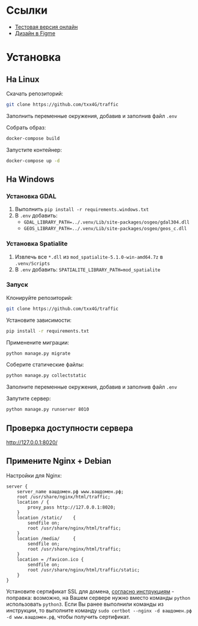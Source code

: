 # Ссылки

- [Тестовая версия онлайн](https://codd.syeysk.ru)
- [Дизайн в Figme](https://www.figma.com/design/tL9QTX9SlS9szSuA7hxhfB/citypulse-(Community)?node-id=0-1&node-type=canvas&t=Wa5Ab24K5WYzUgjA-0) 

# Установка

## На Linux

Скачать репозиторий:

```sh
git clone https://github.com/txx4G/traffic
```

Заполнить переменные окружения, добавив и заполнив файл `.env`

Собрать образ:

```sh
docker-compose build
```

Запустите контейнер:

```sh
docker-compose up -d
```

## На Windows

### Установка GDAL

1. Выполнить `pip install -r requirements.windows.txt`
3. В `.env` добавить:
    - `GDAL_LIBRARY_PATH=../.venv/Lib/site-packages/osgeo/gdal304.dll`
    - `GEOS_LIBRARY_PATH=../.venv/Lib/site-packages/osgeo/geos_c.dll`

### Установка Spatialite

1. Извлечь все `*.dll` из `mod_spatialite-5.1.0-win-amd64.7z` в `.venv/Scripts`
3. В `.env` добавить: `SPATIALITE_LIBRARY_PATH=mod_spatialite`

### Запуск

Клонируйте репозиторий:

```sh
git clone https://github.com/txx4G/traffic
```

Установите зависимости:

```sh
pip install -r requirements.txt
```

Применените миграции:

```sh
python manage.py migrate
```

Соберите статические файлы:

```sh
python manage.py collectstatic
```


Заполните переменные окружения, добавив и заполнив файл `.env`

Запутите сервер:

```sh
python manage.py runserver 8010
```

## Проверка доступности сервера

<http://127.0.0.1:8020/>

## Примените Nginx + Debian

Настройки для Nginx:

```
server {
    server_name вашдомен.рф www.вашдомен.рф;
    root /usr/share/nginx/html/traffic;
    location / {
        proxy_pass http://127.0.0.1:8020;
    }
    location /static/	 {
        sendfile on;
        root /usr/share/nginx/html/traffic;
    }
    location /media/	 {
        sendfile on;
        root /usr/share/nginx/html/traffic;
    }
    location = /favicon.ico {
        sendfile on;
        root /usr/share/nginx/html/traffic/static;
    }
}
```

Установите сертификат SSL для домена, [согласно инструкциям](https://www.nginx.com/blog/using-free-ssltls-certificates-from-lets-encrypt-with-nginx/) - поправка: возможно, на Вашем сервере нужно вместо команды `python` использовать `python3`.
Если Вы ранее выполнили команды из инструкции, то выполните команду `sudo certbot --nginx -d вашдомен.рф -d www.вашдомен.рф`, чтобы получить сертификат.
